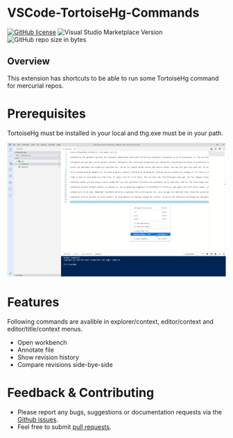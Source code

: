# VSCode-TortoiseHg-Commands


[![GitHub license](https://img.shields.io/badge/license-MIT-lightgrey.svg?maxAge=2592000)](https://raw.githubusercontent.com/apollographql/apollo-tooling/master/LICENSE) ![Visual Studio Marketplace Version](https://img.shields.io/visual-studio-marketplace/v/karanba.vscode-tortoisehg-commands.svg) ![GitHub repo size in bytes](https://img.shields.io/github/repo-size/karanba/VSCode-TortoiseHg-Commands.svg)

## Overview

This extension has shortcuts to be able to run some TortoiseHg command for mercurial repos.

# Prerequisites

TortoiseHg must be installed in your local and thg.exe must be in your path.

![Hg](images/editor-context-menu.png) 

# Features
Following commands are avalible in explorer/context, editor/context and editor/title/context menus.
 
* Open workbench 
* Annotate file 
* Show revision history
* Compare revisions side-bye-side

# Feedback & Contributing

 * Please report any bugs, suggestions or documentation requests via the [Github issues](https://github.com/karanba/VSCode-TortoiseHg-Commands/issues).
 * Feel free to submit [pull requests](https://github.com/karanba/VSCode-TortoiseHg-Commands/pulls).
